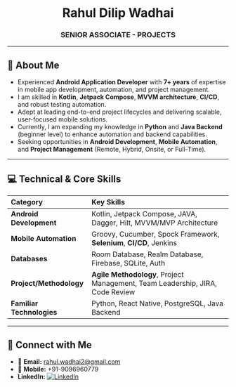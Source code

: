 
<div align="center">
  <h1>Rahul Dilip Wadhai</h1>
  <h3>SENIOR ASSOCIATE - PROJECTS</h3>
</div>

---

## 👋 About Me

- Experienced **Android Application Developer** with **7+ years** of expertise in mobile app development, automation, and project management.
- I am skilled in **Kotlin**, **Jetpack Compose**, **MVVM architecture**, **CI/CD**, and robust testing automation.
- Adept at leading end-to-end project lifecycles and delivering scalable, user-focused mobile solutions.
- Currently, I am expanding my knowledge in **Python** and **Java Backend** (beginner level) to enhance automation and backend capabilities.
- Seeking opportunities in **Android Development**, **Mobile Automation**, and **Project Management** (Remote, Hybrid, Onsite, or Full-Time).

---

## 💻 Technical & Core Skills

| Category | Key Skills |
| :--- | :--- |
| **Android Development** | Kotlin, Jetpack Compose, JAVA, Dagger, Hilt, MVVM/MVP Architecture |
| **Mobile Automation** | Groovy, Cucumber, Spock Framework, **Selenium**, **CI/CD**, Jenkins |
| **Databases** | Room Database, Realm Database, Firebase, SQLite, Auth |
| **Project/Methodology** | **Agile Methodology**, Project Management, Team Leadership, JIRA, Code Review |
| **Familiar Technologies** | Python, React Native, PostgreSQL, Java Backend |

---

## 🔗 Connect with Me

- 📧 **Email:** rahul.wadhai2@gmail.com
- 📱 **Mobile:** +91-9096960779
- **LinkedIn:** [![LinkedIn](https://img.shields.io/badge/LinkedIn-Profile-0A66C2?style=for-the-badge&logo=linkedin&logoColor=white)](https://www.linkedin.com/in/rahul-dilip-wadhai-419641a0)
